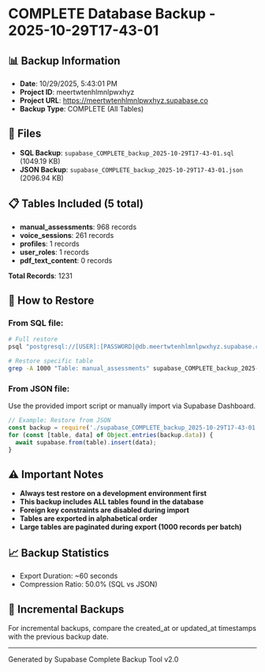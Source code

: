 # COMPLETE Database Backup - 2025-10-29T17-43-01

## 📊 Backup Information
- **Date**: 10/29/2025, 5:43:01 PM
- **Project ID**: meertwtenhlmnlpwxhyz
- **Project URL**: https://meertwtenhlmnlpwxhyz.supabase.co
- **Backup Type**: COMPLETE (All Tables)

## 📁 Files
- **SQL Backup**: `supabase_COMPLETE_backup_2025-10-29T17-43-01.sql` (1049.19 KB)
- **JSON Backup**: `supabase_COMPLETE_backup_2025-10-29T17-43-01.json` (2096.94 KB)

## 📋 Tables Included (5 total)
- **manual_assessments**: 968 records
- **voice_sessions**: 261 records
- **profiles**: 1 records
- **user_roles**: 1 records
- **pdf_text_content**: 0 records

**Total Records**: 1231

## 🚀 How to Restore

### From SQL file:
```bash
# Full restore
psql "postgresql://[USER]:[PASSWORD]@db.meertwtenhlmnlpwxhyz.supabase.co:5432/postgres" < supabase_COMPLETE_backup_2025-10-29T17-43-01.sql

# Restore specific table
grep -A 1000 "Table: manual_assessments" supabase_COMPLETE_backup_2025-10-29T17-43-01.sql | psql [CONNECTION_STRING]
```

### From JSON file:
Use the provided import script or manually import via Supabase Dashboard.

```javascript
// Example: Restore from JSON
const backup = require('./supabase_COMPLETE_backup_2025-10-29T17-43-01.json');
for (const [table, data] of Object.entries(backup.data)) {
  await supabase.from(table).insert(data);
}
```

## ⚠️ Important Notes
- **Always test restore on a development environment first**
- **This backup includes ALL tables found in the database**
- **Foreign key constraints are disabled during import**
- **Tables are exported in alphabetical order**
- **Large tables are paginated during export (1000 records per batch)**

## 📈 Backup Statistics
- Export Duration: ~60 seconds
- Compression Ratio: 50.0% (SQL vs JSON)

## 🔄 Incremental Backups
For incremental backups, compare the created_at or updated_at timestamps with the previous backup date.

---
Generated by Supabase Complete Backup Tool v2.0
